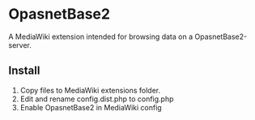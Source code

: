 # OpasnetBase2

A MediaWiki extension intended for browsing data on a OpasnetBase2-server. 

## Install

1. Copy files to MediaWiki extensions folder.
2. Edit and rename config.dist.php to config.php
3. Enable OpasnetBase2 in MediaWiki config